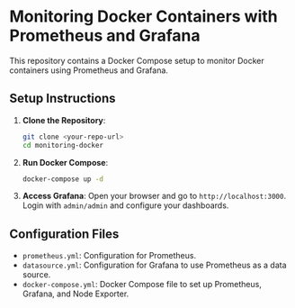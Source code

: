 # Monitoring Docker Containers with Prometheus and Grafana

This repository contains a Docker Compose setup to monitor Docker containers using Prometheus and Grafana.

## Setup Instructions

1. **Clone the Repository**:
    ```sh
    git clone <your-repo-url>
    cd monitoring-docker
    ```

2. **Run Docker Compose**:
    ```sh
    docker-compose up -d
    ```

3. **Access Grafana**:
    Open your browser and go to `http://localhost:3000`. Login with `admin/admin` and configure your dashboards.

## Configuration Files

- `prometheus.yml`: Configuration for Prometheus.
- `datasource.yml`: Configuration for Grafana to use Prometheus as a data source.
- `docker-compose.yml`: Docker Compose file to set up Prometheus, Grafana, and Node Exporter.
